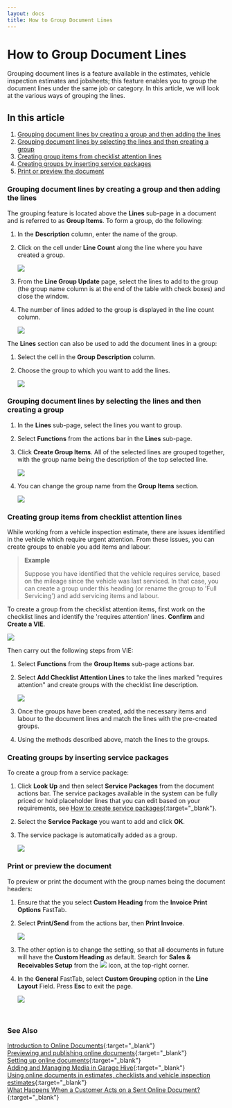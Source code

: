 ```yaml
---
layout: docs
title: How to Group Document Lines
---
```


# How to Group Document Lines
Grouping document lines is a feature available in the estimates, vehicle inspection estimates and jobsheets; this feature enables you to group the document lines under the same job or category. In this article, we will look at the various ways of grouping the lines.

## In this article
1. [Grouping document lines by creating a group and then adding the lines](#grouping-document-lines-by-creating-a-group-and-then-adding-the-lines)
2. [Grouping document lines by selecting the lines and then creating a group](#grouping-document-lines-by-selecting-the-lines-and-then-creating-a-group)
3. [Creating group items from checklist attention lines](#creating-group-items-from-checklist-attention-lines)
4. [Creating groups by inserting service packages](#creating-groups-by-inserting-service-packages)
5. [Print or preview the document](#print-or-preview-the-document)


### Grouping document lines by creating a group and then adding the lines
The grouping feature is located above the **Lines** sub-page in a document and is referred to as **Group Items**. To form a group, do the following:
1. In the **Description** column, enter the name of the group.
2. Click on the cell under **Line Count** along the line where you have created a group.

    ![](media/garagehive-group-items1.gif)

3. From the **Line Group Update** page, select the lines to add to the group (the group name column is at the end of the table with check boxes) and close the window.
4. The number of lines added to the group is displayed in the line count column.

    ![](media/garagehive-group-items2.gif)

The **Lines** section can also be used to add the document lines in a group:
1. Select the cell in the **Group Description** column.
2. Choose the group to which you want to add the lines.

    ![](media/garagehive-group-items3.gif)

### Grouping document lines by selecting the lines and then creating a group
1. In the **Lines** sub-page, select the lines you want to group.
2. Select **Functions** from the actions bar in the **Lines** sub-page.
3. Click **Create Group Items**. All of the selected lines are grouped together, with the group name being the description of the top selected line.

   ![](media/garagehive-group-items4.gif)

4. You can change the group name from the **Group Items** section.

    ![](media/garagehive-group-items5.gif)

### Creating group items from checklist attention lines
While working from a vehicle inspection estimate, there are issues identified in the vehicle which require urgent attention. From these issues, you can create groups to enable you add items and labour. 

> **Example**
>
> Suppose you have identified that the vehicle requires service, based on the mileage since the vehicle was last serviced. In that case, you can create a group under this heading (or rename the group to 'Full Servicing') and add servicing items and labour.


To create a group from the checklist attention items, first work on the checklist lines and identify the 'requires attention' lines. **Confirm** and **Create a VIE**. 

![](media/garagehive-group-items6.gif)

Then carry out the following steps from VIE:
1. Select **Functions** from the **Group Items** sub-page actions bar.
2. Select **Add Checklist Attention Lines** to take the lines marked "requires attention" and create groups with the checklist line description.

    ![](media/garagehive-group-items7.gif)

3. Once the groups have been created, add the necessary items and labour to the document lines and match the lines with the pre-created groups.
4. Using the methods described above, match the lines to the groups.

### Creating groups by inserting service packages
To create a group from a service package:
1. Click **Look Up** and then select **Service Packages** from the document actions bar. The service packages available in the system can be fully priced or hold placeholder lines that you can edit based on your requirements, see [How to create service packages](garagehive-service-packages.html){:target="_blank"}.
2. Select the **Service Package** you want to add and click **OK**.
3. The service package is automatically added as a group.

    ![](media/garagehive-group-items8.gif)

### Print or preview the document
To preview or print the document with the group names being the document headers:
1. Ensure that the you select **Custom Heading** from the **Invoice Print Options** FastTab.
2. Select **Print/Send** from the actions bar, then **Print Invoice**.

    ![](media/garagehive-group-items9.gif)

3. The other option is to change the setting, so that all documents in future will have the **Custom Heading** as default. Search for **Sales & Receivables Setup** from the ![](media/search_icon.png) icon, at the top-right corner.
4. In the **General** FastTab, select **Custom Grouping** option in the **Line Layout** Field. Press **Esc** to exit the page.

   ![](media/garagehive-group-items10.gif)

<br>

### **See Also**

[Introduction to Online Documents](garagehive-online-documents-introduction.html){:target="_blank"} \
[Previewing and publishing online documents](garagehive-online-documents-previewing-and-publishing-online-documents.html){:target="_blank"} \
[Setting up online documents](garagehive-online-documents-setting-up-online-documents.html){:target="_blank"} \
[Adding and Managing Media in Garage Hive](garagehive-online-documents-adding-and-managing-media.html){:target="_blank"} \
[Using online documents in estimates, checklists and vehicle inspection estimates](garagehive-online-documents-using-online-documents-in-estimates-checklists-and-vehicle-inspection-estimates.html){:target="_blank"} \
[What Happens When a Customer Acts on a Sent Online Document?](garagehive-online-documents-what-happens-for-customers-actions.html){:target="_blank"}
